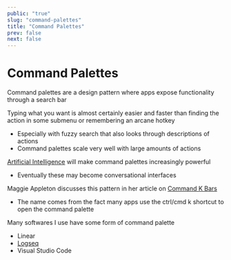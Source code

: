 ```yaml
---
public: "true"
slug: "command-palettes"
title: "Command Palettes"
prev: false
next: false
---
```

# Command Palettes

Command palettes are a design pattern where apps expose functionality through a search bar

Typing what you want is almost certainly easier and faster than finding the action in some submenu or remembering an arcane hotkey
- Especially with fuzzy search that also looks through descriptions of actions
- Command palettes scale very well with large amounts of actions

[Artificial Intelligence](/garden/artificial-intelligence/index.md) will make command palettes increasingly powerful
- Eventually these may become conversational interfaces

Maggie Appleton discusses this pattern in her article on [Command K Bars](https://maggieappleton.com/command-bar)
- The name comes from the fact many apps use the ctrl/cmd k shortcut to open the command palette

Many softwares I use have some form of command palette
- Linear
- [Logseq](/garden/logseq/index.md)
- Visual Studio Code